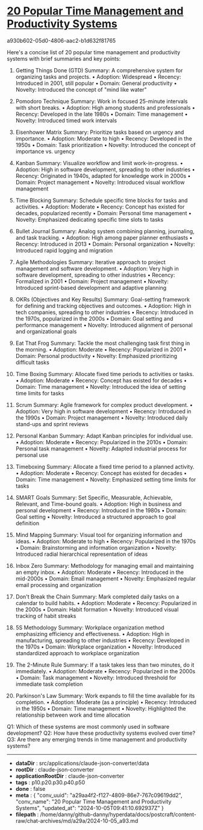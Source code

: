 # [20 Popular Time Management and Productivity Systems](https://claude.ai/chat/a29aa4f2-f127-4809-86e7-767c09619dd2)

a930b602-05d0-4806-aac2-b1d632f81765

 Here's a concise list of 20 popular time management and productivity systems with brief summaries and key points:

1. Getting Things Done (GTD)
   Summary: A comprehensive system for organizing tasks and projects.
   • Adoption: Widespread
   • Recency: Introduced in 2001, still popular
   • Domain: General productivity
   • Novelty: Introduced the concept of "mind like water"

2. Pomodoro Technique
   Summary: Work in focused 25-minute intervals with short breaks.
   • Adoption: High among students and professionals
   • Recency: Developed in the late 1980s
   • Domain: Time management
   • Novelty: Introduced timed work intervals

3. Eisenhower Matrix
   Summary: Prioritize tasks based on urgency and importance.
   • Adoption: Moderate to high
   • Recency: Developed in the 1950s
   • Domain: Task prioritization
   • Novelty: Introduced the concept of importance vs. urgency

4. Kanban
   Summary: Visualize workflow and limit work-in-progress.
   • Adoption: High in software development, spreading to other industries
   • Recency: Originated in 1940s, adapted for knowledge work in 2000s
   • Domain: Project management
   • Novelty: Introduced visual workflow management

5. Time Blocking
   Summary: Schedule specific time blocks for tasks and activities.
   • Adoption: Moderate
   • Recency: Concept has existed for decades, popularized recently
   • Domain: Personal time management
   • Novelty: Emphasized dedicating specific time slots to tasks

6. Bullet Journal
   Summary: Analog system combining planning, journaling, and task tracking.
   • Adoption: High among paper planner enthusiasts
   • Recency: Introduced in 2013
   • Domain: Personal organization
   • Novelty: Introduced rapid logging and migration

7. Agile Methodologies
   Summary: Iterative approach to project management and software development.
   • Adoption: Very high in software development, spreading to other industries
   • Recency: Formalized in 2001
   • Domain: Project management
   • Novelty: Introduced sprint-based development and adaptive planning

8. OKRs (Objectives and Key Results)
   Summary: Goal-setting framework for defining and tracking objectives and outcomes.
   • Adoption: High in tech companies, spreading to other industries
   • Recency: Introduced in the 1970s, popularized in the 2000s
   • Domain: Goal setting and performance management
   • Novelty: Introduced alignment of personal and organizational goals

9. Eat That Frog
   Summary: Tackle the most challenging task first thing in the morning.
   • Adoption: Moderate
   • Recency: Popularized in 2001
   • Domain: Personal productivity
   • Novelty: Emphasized prioritizing difficult tasks

10. Time Boxing
    Summary: Allocate fixed time periods to activities or tasks.
    • Adoption: Moderate
    • Recency: Concept has existed for decades
    • Domain: Time management
    • Novelty: Introduced the idea of setting time limits for tasks

11. Scrum
    Summary: Agile framework for complex product development.
    • Adoption: Very high in software development
    • Recency: Introduced in the 1990s
    • Domain: Project management
    • Novelty: Introduced daily stand-ups and sprint reviews

12. Personal Kanban
    Summary: Adapt Kanban principles for individual use.
    • Adoption: Moderate
    • Recency: Popularized in the 2010s
    • Domain: Personal task management
    • Novelty: Adapted industrial process for personal use

13. Timeboxing
    Summary: Allocate a fixed time period to a planned activity.
    • Adoption: Moderate
    • Recency: Concept has existed for decades
    • Domain: Time management
    • Novelty: Emphasized setting time limits for tasks

14. SMART Goals
    Summary: Set Specific, Measurable, Achievable, Relevant, and Time-bound goals.
    • Adoption: High in business and personal development
    • Recency: Introduced in the 1980s
    • Domain: Goal setting
    • Novelty: Introduced a structured approach to goal definition

15. Mind Mapping
    Summary: Visual tool for organizing information and ideas.
    • Adoption: Moderate to high
    • Recency: Popularized in the 1970s
    • Domain: Brainstorming and information organization
    • Novelty: Introduced radial hierarchical representation of ideas

16. Inbox Zero
    Summary: Methodology for managing email and maintaining an empty inbox.
    • Adoption: Moderate
    • Recency: Introduced in the mid-2000s
    • Domain: Email management
    • Novelty: Emphasized regular email processing and organization

17. Don't Break the Chain
    Summary: Mark completed daily tasks on a calendar to build habits.
    • Adoption: Moderate
    • Recency: Popularized in the 2000s
    • Domain: Habit formation
    • Novelty: Introduced visual tracking of habit streaks

18. 5S Methodology
    Summary: Workplace organization method emphasizing efficiency and effectiveness.
    • Adoption: High in manufacturing, spreading to other industries
    • Recency: Developed in the 1970s
    • Domain: Workplace organization
    • Novelty: Introduced standardized approach to workplace organization

19. The 2-Minute Rule
    Summary: If a task takes less than two minutes, do it immediately.
    • Adoption: Moderate
    • Recency: Popularized in the 2000s
    • Domain: Task management
    • Novelty: Introduced threshold for immediate task completion

20. Parkinson's Law
    Summary: Work expands to fill the time available for its completion.
    • Adoption: Moderate (as a principle)
    • Recency: Introduced in the 1950s
    • Domain: Time management
    • Novelty: Highlighted the relationship between work and time allocation

Q1: Which of these systems are most commonly used in software development?
Q2: How have these productivity systems evolved over time?
Q3: Are there any emerging trends in time management and productivity systems?

---

* **dataDir** : src/applications/claude-json-converter/data
* **rootDir** : claude-json-converter
* **applicationRootDir** : claude-json-converter
* **tags** : p10.p20.p30.p40.p50
* **done** : false
* **meta** : {
  "conv_uuid": "a29aa4f2-f127-4809-86e7-767c09619dd2",
  "conv_name": "20 Popular Time Management and Productivity Systems",
  "updated_at": "2024-10-05T09:41:10.692937Z"
}
* **filepath** : /home/danny/github-danny/hyperdata/docs/postcraft/content-raw/chat-archives/md/a29a/2024-10-05_a93.md